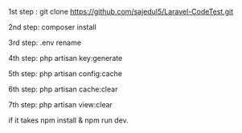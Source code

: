 1st step : git clone https://github.com/sajedul5/Laravel-CodeTest.git

2nd step: composer install

3rd step: .env rename

4th step: php artisan key:generate

5th step: php artisan config:cache

6th step: php artisan cache:clear

7th step: php artisan view:clear

if it takes npm install & npm run dev.
